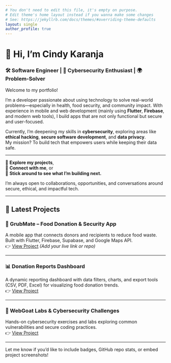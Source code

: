 ```yaml
---
# You don't need to edit this file, it's empty on purpose.
# Edit theme's home layout instead if you wanna make some changes
# See: https://jekyllrb.com/docs/themes/#overriding-theme-defaults
layout: single
author_profile: true
---
```


# 👋 Hi, I’m Cindy Karanja  
### 🛠️ Software Engineer | 🔐 Cybersecurity Enthusiast | 🌍 Problem-Solver

Welcome to my portfolio!

I’m a developer passionate about using technology to solve real-world problems—especially in health, food security, and community impact. With experience in mobile and web development (mainly using **Flutter**, **Firebase**, and modern web tools), I build apps that are not only functional but secure and user-focused.

Currently, I’m deepening my skills in **cybersecurity**, exploring areas like **ethical hacking**, **secure software development**, and **data privacy**.  
My mission? To build tech that empowers users while keeping their data safe.

---

📁 **Explore my projects**,  
💬 **Connect with me**, or  
👀 **Stick around to see what I’m building next.**

I’m always open to collaborations, opportunities, and conversations around secure, ethical, and impactful tech.

---

## 🚧 Latest Projects

### 🥫 GrubMate – Food Donation & Security App
A mobile app that connects donors and recipients to reduce food waste. Built with Flutter, Firebase, Supabase, and Google Maps API.  
👉 [View Project](#) *(Add your live link or repo)*

---

### 📊 Donation Reports Dashboard
A dynamic reporting dashboard with data filters, charts, and export tools (CSV, PDF, Excel) for visualizing food donation trends.  
👉 [View Project](#)

---

### 🔐 WebGoat Labs & Cybersecurity Challenges
Hands-on cybersecurity exercises and labs exploring common vulnerabilities and secure coding practices.  
👉 [View Project](#)

---

Let me know if you’d like to include badges, GitHub repo stats, or embed project screenshots!
